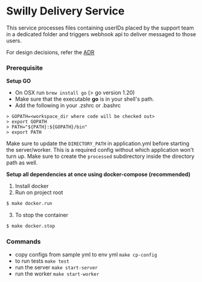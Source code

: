 # Swilly Delivery Service
This service processes files containing userIDs placed by the support team in a dedicated folder and
triggers webhook api to deliver messaged to those users. 

For design decisions, refer the [ADR](docs/architecture/decisions/0002-high-volume-delivery-service.md)

### Prerequisite

**Setup GO**
- On OSX run `brew install go` (> go version 1.20)
- Make sure that the executable **go** is in your shell's path.
- Add the following in your .zshrc or .bashrc
```
> GOPATH=<workspace_dir where code will be checked out>
> export GOPATH
> PATH="${PATH}:${GOPATH}/bin"
> export PATH
```
Make sure to update the `DIRECTORY_PATH` in application.yml before starting the server/worker. This is a required config without which application won't turn up.
Make sure to create the `processed` subdirectory inside the directory path as well.

**Setup all dependencies at once using docker-compose (recommended)**
1. Install docker
2. Run on project root
```sh
$ make docker.run
```
3. To stop the container
```sh
$ make docker.stop
```

### Commands
- copy configs from sample yml to env yml `make cp-config`
- to run tests `make test`
- run the server `make start-server`
- run the worker `make start-worker`
